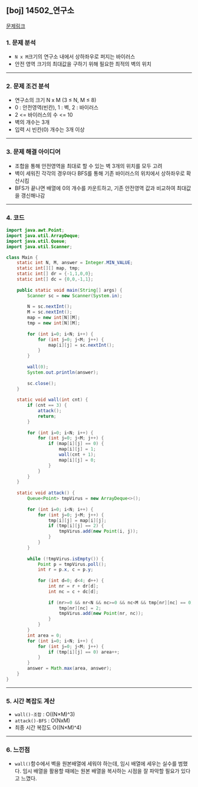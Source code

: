 ## [boj] 14502_연구소
[문제링크](https://www.acmicpc.net/problem/14502)
### 1. 문제 분석 
- `N x M`크기의 연구소 내에서 상하좌우로 퍼지는 바이러스
- 안전 영역 크기의 최대값을 구하기 위해 필요한 최적의 벽의 위치
---
### 2. 문제 조건 분석
- 연구소의 크기 N x M (3 ≤ N, M ≤ 8)
- 0 : 안전영역(빈칸), 1 : 벽, 2 : 바이러스
- 2 <= 바이러스의 수 <= 10
- 벽의 개수는 3개
- 입력 시 빈칸(0) 개수는 3개 이상
---
### 3. 문제 해결 아이디어
- 조합을 통해 안전영역을 최대로 할 수 있는 벽 3개의 위치를 모두 고려
- 벽이 세워진 각각의 경우마다 BFS를 통해 기존 바이러스의 위치에서 상하좌우로 확산시킴
- BFS가 끝나면 배열에 0의 개수를 카운트하고, 기존 안전영역 값과 비교하여 최대값을 갱신해나감

---
### 4. 코드 
```java
import java.awt.Point;
import java.util.ArrayDeque;
import java.util.Queue;
import java.util.Scanner;

class Main {
	static int N, M, answer = Integer.MIN_VALUE;
	static int[][] map, tmp;
	static int[] dr = {-1,1,0,0};
	static int[] dc = {0,0,-1,1};
	
	public static void main(String[] args) {
		Scanner sc = new Scanner(System.in);
		
		N = sc.nextInt();
		M = sc.nextInt();
		map = new int[N][M];
		tmp = new int[N][M];
		
		for (int i=0; i<N; i++) {
			for (int j=0; j<M; j++) {
				map[i][j] = sc.nextInt();
			}
		}
		
		wall(0);
		System.out.println(answer);
		
		sc.close();
	}
	
	static void wall(int cnt) {
		if (cnt == 3) {
			attack();
			return;
		}
		
		for (int i=0; i<N; i++) {
			for (int j=0; j<M; j++) {
				if (map[i][j] == 0) {
					map[i][j] = 1;
					wall(cnt + 1);
					map[i][j] = 0;
				}
			}
		}
	}
	
	static void attack() {
		Queue<Point> tmpVirus = new ArrayDeque<>();
		
		for (int i=0; i<N; i++) {
			for (int j=0; j<M; j++) {
				tmp[i][j] = map[i][j];
				if (tmp[i][j] == 2) {
					tmpVirus.add(new Point(i, j));
				}
			}
		}
		
		while (!tmpVirus.isEmpty()) {
			Point p = tmpVirus.poll();
			int r = p.x, c = p.y;
			
			for (int d=0; d<4; d++) {
				int nr = r + dr[d];
				int nc = c + dc[d];
				
				if (nr>=0 && nr<N && nc>=0 && nc<M && tmp[nr][nc] == 0) {
					tmp[nr][nc] = 2;
					tmpVirus.add(new Point(nr, nc));
				}
			}
		}
		int area = 0;
		for (int i=0; i<N; i++) {
			for (int j=0; j<M; j++) {
				if (tmp[i][j] == 0) area++;
			}
		}
		answer = Math.max(area, answer);
	}
}

```
---
### 5. 시간 복잡도 계산
- `wall()-조합` : O((N×M)^3)
- `attack()-BFS` : O(NxM)
- 최종 시간 복잡도 O((N×M)^4)
---
### 6. 느낀점
- `wall()`함수에서 벽을 원본배열에 세워야 하는데, 임시 배열에 세우는 실수를 범했다.
임시 배열을 활용할 때에는 원본 배열을 복사하는 시점을 잘 파악할 필요가 있다고 느꼈다.
